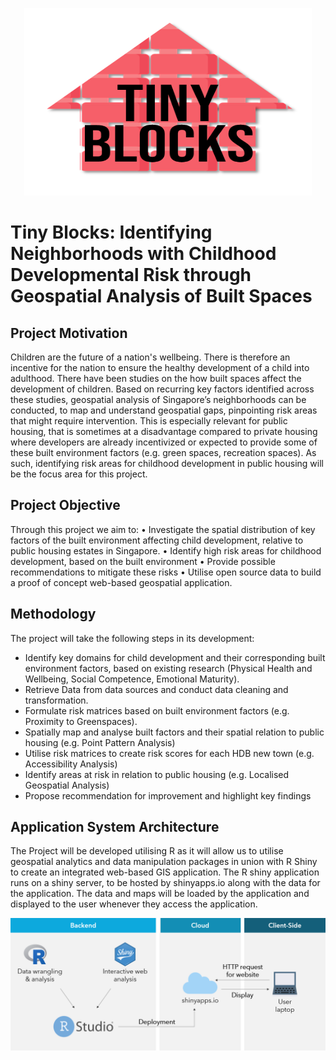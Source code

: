 <p align="center">
<img src="https://raw.githubusercontent.com/xiaorongw/gis-project/master/project_website/static/images/logo.png?token=AHTAIVEPEKNYJLZAIWITXEK7QICDW" width="460" height="300">
</p>

# Tiny Blocks: Identifying Neighborhoods with Childhood Developmental Risk through Geospatial Analysis of Built Spaces 

## Project Motivation
Children are the future of a nation's wellbeing. There is therefore an incentive for the nation to ensure the healthy development of a child into adulthood. 
There have been studies on the how built spaces affect the development of children. Based on recurring key factors identified across these studies, geospatial analysis of Singapore’s neighborhoods can be conducted, to map and understand geospatial gaps, pinpointing risk areas that might require intervention. 
This is especially relevant for public housing, that is sometimes at a disadvantage compared to private housing where developers are already incentivized or expected to provide some of these built environment factors (e.g. green spaces, recreation spaces). As such, identifying risk areas for childhood development in public housing will be the focus area for this project.

## Project Objective 
Through this project we aim to:
•	Investigate the spatial distribution of key factors of the built environment affecting child development, relative to public housing estates in Singapore.
•	Identify high risk areas for childhood development, based on the built environment
•	Provide possible recommendations to mitigate these risks
•	Utilise open source data to build a proof of concept web-based geospatial application.

## Methodology 
The project will take the following steps in its development:
+ Identify key domains for child development and their corresponding built environment factors, based on existing research (Physical Health and Wellbeing, Social Competence, Emotional Maturity).
+ Retrieve Data from data sources and conduct data cleaning and transformation. 
+ Formulate risk matrices based on built environment factors (e.g. Proximity to Greenspaces).
+ Spatially map and analyse built factors and their spatial relation to public housing (e.g. Point Pattern Analysis)
+ Utilise risk matrices to create risk scores for each HDB new town (e.g. Accessibility Analysis)
+ Identify areas at risk in relation to public housing (e.g. Localised Geospatial Analysis)
+ Propose recommendation for improvement and highlight key findings 

## Application System Architecture 
The Project will be developed utilising R as it will allow us to utilise geospatial analytics and data manipulation packages in union with R Shiny to create an integrated web-based GIS application. The R shiny application runs on a shiny server, to be hosted by shinyapps.io along with the data for the application. The data and maps will be loaded by the application and displayed to the user whenever they access the application.

![Architecture](https://raw.githubusercontent.com/xiaorongw/gis-project/master/project_website/static/images/architecture.png?token=AHTAIVFGXWQJANGYGCJWIF27QIB34)
